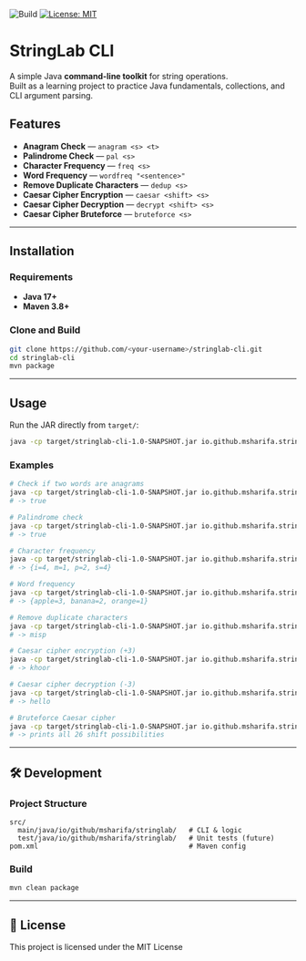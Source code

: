 ![Build](https://github.com/msharifA/stringlab-cli/actions/workflows/maven.yml/badge.svg)
[![License: MIT](https://img.shields.io/badge/License-MIT-yellow.svg)](LICENSE)

# StringLab CLI

A simple Java **command-line toolkit** for string operations.  
Built as a learning project to practice Java fundamentals, collections, and CLI argument parsing.

## Features
- **Anagram Check** — `anagram <s> <t>`  
- **Palindrome Check** — `pal <s>`  
- **Character Frequency** — `freq <s>`  
- **Word Frequency** — `wordfreq "<sentence>"`  
- **Remove Duplicate Characters** — `dedup <s>`  
- **Caesar Cipher Encryption** — `caesar <shift> <s>`  
- **Caesar Cipher Decryption** — `decrypt <shift> <s>`  
- **Caesar Cipher Bruteforce** — `bruteforce <s>`

---

## Installation

### Requirements
- **Java 17+**
- **Maven 3.8+**

### Clone and Build
```bash
git clone https://github.com/<your-username>/stringlab-cli.git
cd stringlab-cli
mvn package
````

---

## Usage

Run the JAR directly from `target/`:

```bash
java -cp target/stringlab-cli-1.0-SNAPSHOT.jar io.github.msharifa.stringlab.App <command> [args...]
```

### Examples

```bash
# Check if two words are anagrams
java -cp target/stringlab-cli-1.0-SNAPSHOT.jar io.github.msharifa.stringlab.App anagram listen silent
# -> true

# Palindrome check
java -cp target/stringlab-cli-1.0-SNAPSHOT.jar io.github.msharifa.stringlab.App pal racecar
# -> true

# Character frequency
java -cp target/stringlab-cli-1.0-SNAPSHOT.jar io.github.msharifa.stringlab.App freq mississippi
# -> {i=4, m=1, p=2, s=4}

# Word frequency
java -cp target/stringlab-cli-1.0-SNAPSHOT.jar io.github.msharifa.stringlab.App wordfreq "Apple banana apple orange banana apple"
# -> {apple=3, banana=2, orange=1}

# Remove duplicate characters
java -cp target/stringlab-cli-1.0-SNAPSHOT.jar io.github.msharifa.stringlab.App dedup mississippi
# -> misp

# Caesar cipher encryption (+3)
java -cp target/stringlab-cli-1.0-SNAPSHOT.jar io.github.msharifa.stringlab.App caesar 3 hello
# -> khoor

# Caesar cipher decryption (-3)
java -cp target/stringlab-cli-1.0-SNAPSHOT.jar io.github.msharifa.stringlab.App decrypt 3 khoor
# -> hello

# Bruteforce Caesar cipher
java -cp target/stringlab-cli-1.0-SNAPSHOT.jar io.github.msharifa.stringlab.App bruteforce khoor
# -> prints all 26 shift possibilities
```

---

## 🛠 Development

### Project Structure

```
src/
  main/java/io/github/msharifa/stringlab/   # CLI & logic
  test/java/io/github/msharifa/stringlab/   # Unit tests (future)
pom.xml                                     # Maven config
```

### Build

```bash
mvn clean package
```

---

## 📜 License

This project is licensed under the MIT License 

